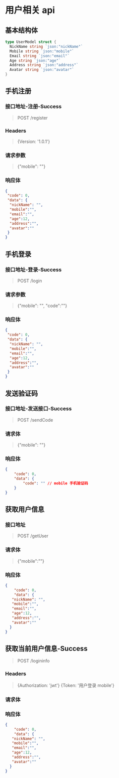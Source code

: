 # 用户相关 api

## 基本结构体

```go
type UserModel struct {
  NickName string `json:"nickName"`
  Mobile string `json:"mobile"`
  Email string `json:"email"`
  Age string `json:"age"`
  Address string `json:"address"`
  Avatar string `json:"avatar"`
}
```

## 手机注册

### 接口地址-注册-Success

> POST /register

### Headers

> {Version: '1.0.1'}
### 请求参数

> {"mobile": ""}

### 响应体

```json
{
 "code": 0,
 "data": {
  "nickName": "",
  "mobile":"",
  "email":"",
  "age":12,
  "address":"",
  "avatar":""
 }
}
```

## 手机登录

### 接口地址-登录-Success

> POST /login

### 请求参数

> {"mobile": "", "code":""}

### 响应体

```json
{
 "code": 0,
 "data": {
  "nickName": "",
  "mobile":"",
  "email":"",
  "age":12,
  "address":"",
  "avatar":""
 }
}
```

## 发送验证码

### 接口地址-发送接口-Success

> POST /sendCode

### 请求体

> {"mobile": ""}

### 响应体

```json
{
	"code": 0,
	"data": {
		"code": "" // mobile 手机验证码
	}
}
```

## 获取用户信息

### 接口地址

>POST /getUser

### 请求体

> {"mobile":""}

### 响应体

```json
{
	"code": 0,
	"data": {
   "nickName": "",
   "mobile":"",
   "email":"",
   "age":12,
   "address":"",
   "avatar":""
  }
}
```

## 获取当前用户信息-Success

>POST /logininfo

### Headers
> {Authorization: 'jwt'} 
> {Token: '用户登录 mobile'}

### 请求体

> 

### 响应体

```json
{
	"code": 0,
	"data": {
   "nickName": "",
   "mobile":"",
   "email":"",
   "age":12,
   "address":"",
   "avatar":""
  }
}
```
